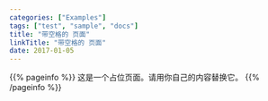```yaml
---
categories: ["Examples"]
tags: ["test", "sample", "docs"]
title: "带空格的 页面"
linkTitle: "带空格的 页面"
date: 2017-01-05
---
```


{{% pageinfo %}}
这是一个占位页面。请用你自己的内容替换它。
{{% /pageinfo %}}
